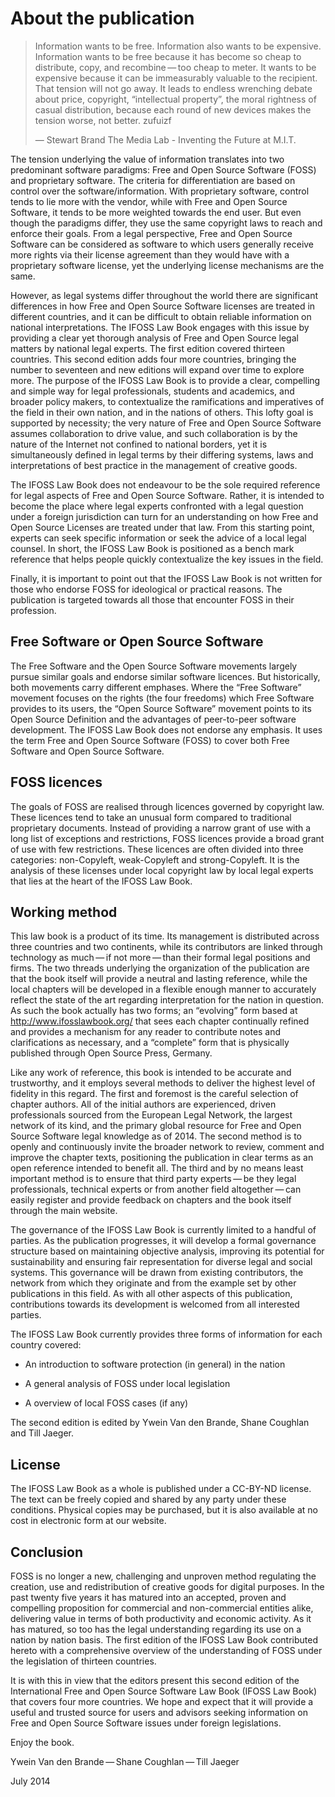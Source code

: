 About the publication
=====================

> Information wants to be free. Information also wants to be expensive.
> Information wants to be free because it has become so cheap to
> distribute, copy, and recombine — too cheap to meter. It wants to be
> expensive because it can be immeasurably valuable to the recipient.
> That tension will not go away. It leads to endless wrenching debate
> about price, copyright, “intellectual property”, the moral rightness
> of casual distribution, because each round of new devices makes the
> tension worse, not better. zufuizf
>
> —  Stewart Brand The Media Lab - Inventing the Future at M.I.T.

The tension underlying the value of information translates into two
predominant software paradigms: Free and Open Source Software (FOSS) and
proprietary software. The criteria for differentiation are based on
control over the software/information. With proprietary software,
control tends to lie more with the vendor, while with Free and Open
Source Software, it tends to be more weighted towards the end user. But
even though the paradigms differ, they use the same copyright laws to
reach and enforce their goals. From a legal perspective, Free and Open
Source Software can be considered as software to which users generally
receive more rights via their license agreement than they would have
with a proprietary software license, yet the underlying license
mechanisms are the same.

However, as legal systems differ throughout the world there are
significant differences in how Free and Open Source Software licenses
are treated in different countries, and it can be difficult to obtain
reliable information on national interpretations. The IFOSS Law Book
engages with this issue by providing a clear yet thorough analysis of
Free and Open Source legal matters by national legal experts. The first
edition covered thirteen countries. This second edition adds four more
countries, bringing the number to seventeen and new editions will expand
over time to explore more. The purpose of the IFOSS Law Book is to
provide a clear, compelling and simple way for legal professionals,
students and academics, and broader policy makers, to contextualize the
ramifications and imperatives of the field in their own nation, and in
the nations of others. This lofty goal is supported by necessity; the
very nature of Free and Open Source Software assumes collaboration to
drive value, and such collaboration is by the nature of the Internet not
confined to national borders, yet it is simultaneously defined in legal
terms by their differing systems, laws and interpretations of best
practice in the management of creative goods.

The IFOSS Law Book does not endeavour to be the sole required reference
for legal aspects of Free and Open Source Software. Rather, it is
intended to become the place where legal experts confronted with a legal
question under a foreign jurisdiction can turn for an understanding on
how Free and Open Source Licenses are treated under that law. From this
starting point, experts can seek specific information or seek the advice
of a local legal counsel. In short, the IFOSS Law Book is positioned as
a bench mark reference that helps people quickly contextualize the key
issues in the field.

Finally, it is important to point out that the IFOSS Law Book is not
written for those who endorse FOSS for ideological or practical reasons.
The publication is targeted towards all those that encounter FOSS in
their profession.

Free Software or Open Source Software
-------------------------------------

The Free Software and the Open Source Software movements largely pursue
similar goals and endorse similar software licences. But historically,
both movements carry different emphases. Where the “Free Software”
movement focuses on the rights (the four freedoms) which Free Software
provides to its users, the “Open Source Software” movement points to its
Open Source Definition and the advantages of peer-to-peer software
development. The IFOSS Law Book does not endorse any emphasis. It uses
the term Free and Open Source Software (FOSS) to cover both Free
Software and Open Source Software.

FOSS licences
-------------

The goals of FOSS are realised through licences governed by copyright
law. These licences tend to take an unusual form compared to traditional
proprietary documents. Instead of providing a narrow grant of use with a
long list of exceptions and restrictions, FOSS licences provide a broad
grant of use with few restrictions. These licences are often divided
into three categories: non-Copyleft, weak-Copyleft and strong-Copyleft.
It is the analysis of these licenses under local copyright law by local
legal experts that lies at the heart of the IFOSS Law Book.

Working method
--------------

This law book is a product of its time. Its management is distributed
across three countries and two continents, while its contributors are
linked through technology as much — if not more — than their formal
legal positions and firms. The two threads underlying the organization
of the publication are that the book itself will provide a neutral and
lasting reference, while the local chapters will be developed in a
flexible enough manner to accurately reflect the state of the art
regarding interpretation for the nation in question. As such the book
actually has two forms; an “evolving” form based at
<http://www.ifosslawbook.org/> that sees each chapter continually
refined and provides a mechanism for any reader to contribute notes and
clarifications as necessary, and a “complete” form that is physically
published through Open Source Press, Germany.

Like any work of reference, this book is intended to be accurate and
trustworthy, and it employs several methods to deliver the highest level
of fidelity in this regard. The first and foremost is the careful
selection of chapter authors. All of the initial authors are
experienced, driven professionals sourced from the European Legal
Network, the largest network of its kind, and the primary global
resource for Free and Open Source Software legal knowledge as of 2014.
The second method is to openly and continuously invite the broader
network to review, comment and improve the chapter texts, positioning
the publication in clear terms as an open reference intended to benefit
all. The third and by no means least important method is to ensure that
third party experts — be they legal professionals, technical experts or
from another field altogether — can easily register and provide feedback
on chapters and the book itself through the main website.

The governance of the IFOSS Law Book is currently limited to a handful
of parties. As the publication progresses, it will develop a formal
governance structure based on maintaining objective analysis, improving
its potential for sustainability and ensuring fair representation for
diverse legal and social systems. This governance will be drawn from
existing contributors, the network from which they originate and from
the example set by other publications in this field. As with all other
aspects of this publication, contributions towards its development is
welcomed from all interested parties.

The IFOSS Law Book currently provides three forms of information for
each country covered:

-   An introduction to software protection (in general) in the nation

-   A general analysis of FOSS under local legislation

-   A overview of local FOSS cases (if any)

The second edition is edited by Ywein Van den Brande, Shane Coughlan and
Till Jaeger.

License
-------

The IFOSS Law Book as a whole is published under a CC-BY-ND license. The
text can be freely copied and shared by any party under these
conditions. Physical copies may be purchased, but it is also available
at no cost in electronic form at our website.

Conclusion
----------

FOSS is no longer a new, challenging and unproven method regulating the
creation, use and redistribution of creative goods for digital purposes.
In the past twenty five years it has matured into an accepted, proven
and compelling proposition for commercial and non-commercial entities
alike, delivering value in terms of both productivity and economic
activity. As it has matured, so too has the legal understanding
regarding its use on a nation by nation basis. The first edition of the
IFOSS Law Book contributed hereto with a comprehensive overview of the
understanding of FOSS under the legislation of thirteen countries.

It is with this in view that the editors present this second edition of
the International Free and Open Source Software Law Book (IFOSS Law
Book) that covers four more countries. We hope and expect that it will
provide a useful and trusted source for users and advisors seeking
information on Free and Open Source Software issues under foreign
legislations.

Enjoy the book.

Ywein Van den Brande — Shane Coughlan — Till Jaeger

July 2014
